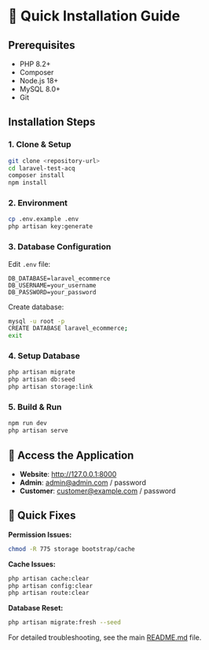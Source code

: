 # 🚀 Quick Installation Guide

## Prerequisites
- PHP 8.2+
- Composer
- Node.js 18+
- MySQL 8.0+
- Git

## Installation Steps

### 1. Clone & Setup
```bash
git clone <repository-url>
cd laravel-test-acq
composer install
npm install
```

### 2. Environment
```bash
cp .env.example .env
php artisan key:generate
```

### 3. Database Configuration
Edit `.env` file:
```env
DB_DATABASE=laravel_ecommerce
DB_USERNAME=your_username
DB_PASSWORD=your_password
```

Create database:
```bash
mysql -u root -p
CREATE DATABASE laravel_ecommerce;
exit
```

### 4. Setup Database
```bash
php artisan migrate
php artisan db:seed
php artisan storage:link
```

### 5. Build & Run
```bash
npm run dev
php artisan serve
```

## 🎯 Access the Application

- **Website**: http://127.0.0.1:8000
- **Admin**: admin@admin.com / password
- **Customer**: customer@example.com / password

## 🐛 Quick Fixes

**Permission Issues:**
```bash
chmod -R 775 storage bootstrap/cache
```

**Cache Issues:**
```bash
php artisan cache:clear
php artisan config:clear
php artisan route:clear
```

**Database Reset:**
```bash
php artisan migrate:fresh --seed
```

For detailed troubleshooting, see the main [README.md](README.md) file. 